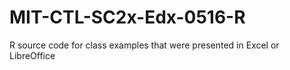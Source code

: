 # MIT-CTL-SC2x-Edx-0516-R
R source code for class examples that were presented in Excel or LibreOffice
